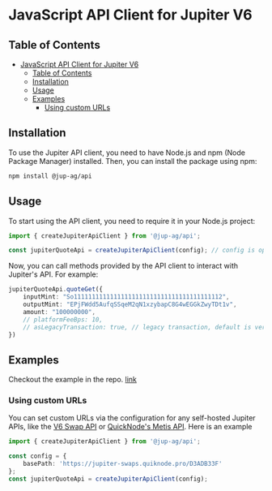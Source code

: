 # JavaScript API Client for Jupiter V6

## Table of Contents

- [JavaScript API Client for Jupiter V6](#javascript-api-client-for-jupiter-v6)
  - [Table of Contents](#table-of-contents)
  - [Installation](#installation)
  - [Usage](#usage)
  - [Examples](#examples)
    - [Using custom URLs](#using-custom-urls)

## Installation

To use the Jupiter API client, you need to have Node.js and npm (Node Package Manager) installed. Then, you can install the package using npm:

```bash
npm install @jup-ag/api
```

## Usage

To start using the API client, you need to require it in your Node.js project:

```typescript
import { createJupiterApiClient } from '@jup-ag/api';

const jupiterQuoteApi = createJupiterApiClient(config); // config is optional

```

Now, you can call methods provided by the API client to interact with Jupiter's API. For example:

```typescript
jupiterQuoteApi.quoteGet({
    inputMint: "So11111111111111111111111111111111111111112",
    outputMint: "EPjFWdd5AufqSSqeM2qN1xzybapC8G4wEGGkZwyTDt1v",
    amount: "100000000",
    // platformFeeBps: 10,
    // asLegacyTransaction: true, // legacy transaction, default is versoined transaction
})
```

## Examples

Checkout the example in the repo. [link](/example/index.ts)

### Using custom URLs

You can set custom URLs via the configuration for any self-hosted Jupiter APIs, like the [V6 Swap API](https://station.jup.ag/docs/apis/self-hosted) or [QuickNode's Metis API](https://marketplace.quicknode.com/add-on/metis-jupiter-v6-swap-api). Here is an example

```typescript
import { createJupiterApiClient } from '@jup-ag/api';

const config = {
    basePath: 'https://jupiter-swaps.quiknode.pro/D3ADB33F'
};
const jupiterQuoteApi = createJupiterApiClient(config);

```